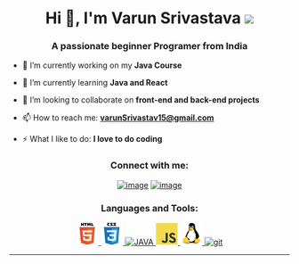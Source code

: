 <h1 align="center">Hi 👋, I'm Varun Srivastava <img height="40" src="https://cdn3.emoji.gg/emojis/7602-spongeboblove.gif"></h1>
<h3 align="center">A passionate beginner Programer  from India</h3>

- 🔭 I’m currently working on my **Java Course**

- 🌱 I’m currently learning **Java and React**

- 👯 I’m looking to collaborate on **front-end and back-end projects**

- 📫 How to reach me: **varunSrivastav15@gmail.com**

- ⚡ What I like to do: **I love to do coding**

<h3 align="center">Connect with me:</h3>
<div align="center">

[![image](https://img.shields.io/badge/LinkedIn-0077B5?style=for-the-badge&logo=linkedin&logoColor=white)](https://www.linkedin.com/in/varun-srivastava-5813822b4)
[![image](https://img.shields.io/badge/Gmail-D14836?style=for-the-badge&logo=gmail&logoColor=white)](mailto:varunsrivastav15@gmail.com)
  
</div>

<h3 align="center">Languages and Tools:</h3>

<p align="center"> 
  <a href="https://www.w3.org/html/" target="_blank"> 
    <img src="https://raw.githubusercontent.com/devicons/devicon/master/icons/html5/html5-original-wordmark.svg" alt="html5" width="40" height="40"/> 
  </a>
  <a href="https://www.w3schools.com/css/" target="_blank"> 
    <img src="https://raw.githubusercontent.com/devicons/devicon/master/icons/css3/css3-original-wordmark.svg" alt="css3" width="40" height="40"/> 
  </a> 
  <a href="https://www.java.com/en/" target="_blank"> 
    <img src="https://1000logos.net/wp-content/uploads/2020/09/Java-Logo.png" alt="JAVA" width="40" height="40"/> 
  </a>  
  <a href="https://developer.mozilla.org/en-US/docs/Web/JavaScript" target="_blank"> 
    <img src="https://raw.githubusercontent.com/devicons/devicon/master/icons/javascript/javascript-original.svg" alt="javascript" width="40" height="40"/> 
  </a> 
  <a href="https://www.linux.org/" target="_blank"> 
    <img src="https://raw.githubusercontent.com/devicons/devicon/master/icons/linux/linux-original.svg" alt="linux" width="40" height="40"/> 
  </a> 
  <a href="https://git-scm.com/" target="_blank"> 
    <img src="https://www.vectorlogo.zone/logos/git-scm/git-scm-icon.svg" alt="git" width="40" height="40"/> 
  </a>
</p>

<p align= "center">
  

  
  
</p>

------

